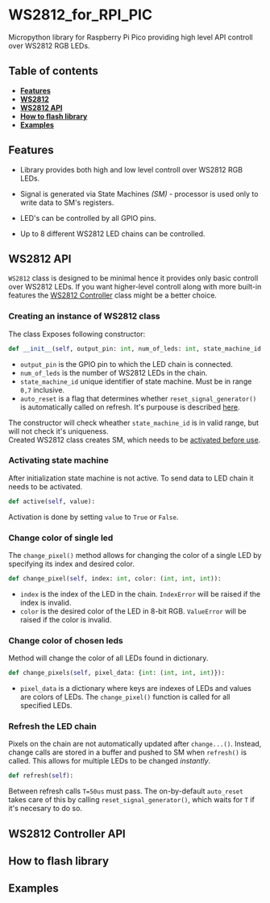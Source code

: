 # WS2812_for_RPI_PIC

Micropython library for Raspberry Pi Pico providing high level API controll over WS2812 RGB LEDs.

## Table of contents

- [**Features**](#features)
- [**WS2812**](#ws2812)
- [**WS2812 API**](#ws2812-api)
- [**How to flash library**](#how-to-flash-library)
- [**Examples**](#examples)

## Features

- Library provides both high and low level controll over WS2812 RGB LEDs.

- Signal is generated via State Machines *(SM)* - processor is used only to write data to SM's registers.

- LED's can be controlled by all GPIO pins.

- Up to 8 different WS2812 LED chains can be controlled.

## WS2812 API

`WS2812` class is designed to be minimal hence it provides only basic controll over WS2812 LEDs. If you want higher-level controll along with more built-in features the [WS2812 Controller](#ws2812-controller-api) class might be a better choice.

### Creating an instance of WS2812 class

The class Exposes following constructor:

```python
def __init__(self, output_pin: int, num_of_leds: int, state_machine_id: int, auto_reset=True):
```

- `output_pin` is the GPIO pin to which the LED chain is connected.
- `num_of_leds` is the number of WS2812 LEDs in the chain.
- `state_machine_id` unique identifier of state machine. Must be in range `0,7` inclusive.
- `auto_reset` is a flag that determines whether `reset_signal_generator()` is automatically called on refresh. It's purpouse is described [here](#refresh-the-led-chain).

The constructor will check wheather `state_machine_id` is in valid range, but will not check it's uniqueness.  
Created WS2812 class creates SM, which needs to be [activated before use](#activating-state-machine).

### Activating state machine

After initialization state machine is not active. To send data to LED chain it needs to be activated.

```python
def active(self, value):
```

Activation is done by setting `value` to `True` or `False`.

### Change color of single led

The `change_pixel()` method allows for changing the color of a single LED by specifying its index and desired color.

```python
def change_pixel(self, index: int, color: (int, int, int)):
```

- `index` is the index of the LED in the chain. `IndexError` will be raised if the index is invalid.
- `color` is the desired color of the LED in 8-bit RGB. `ValueError` will be raised if the color is invalid.

### Change color of chosen leds

Method will change the color of all LEDs found in dictionary.

```python
def change_pixels(self, pixel_data: {int: (int, int, int)}):
```

- `pixel_data` is a dictionary where keys are indexes of LEDs and values are colors of LEDs. The `change_pixel()` function is called for all specified LEDs.

### Refresh the LED chain

Pixels on the chain are not automatically updated after `change...()`. Instead, change calls are stored in a buffer and pushed to SM when `refresh()` is called. This allows for multiple LEDs to be changed *instantly*.

```python
def refresh(self):
```

Between refresh calls `T=50us` must pass. The on-by-default `auto_reset` takes care of this by calling `reset_signal_generator()`, which waits for `T` if it's necesary to do so.

## WS2812 Controller API

## How to flash library

## Examples
